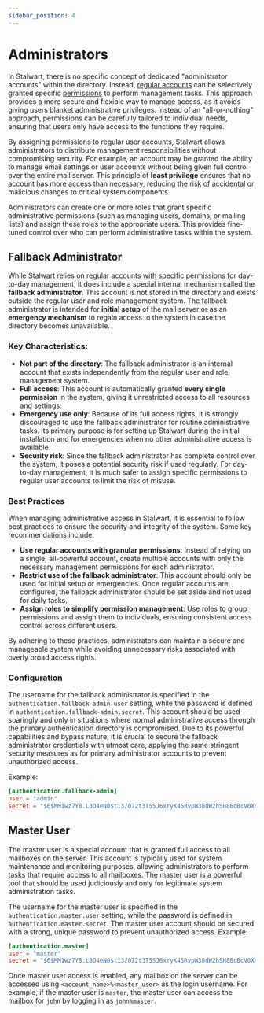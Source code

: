 ```yaml
---
sidebar_position: 4
---
```


# Administrators

In Stalwart, there is no specific concept of dedicated "administrator accounts" within the directory. Instead, [regular accounts](/docs/auth/principals/individual) can be selectively granted specific [permissions](/docs/auth/authorization/permissions) to perform management tasks. This approach provides a more secure and flexible way to manage access, as it avoids giving users blanket administrative privileges. Instead of an "all-or-nothing" approach, permissions can be carefully tailored to individual needs, ensuring that users only have access to the functions they require.

By assigning permissions to regular user accounts, Stalwart allows administrators to distribute management responsibilities without compromising security. For example, an account may be granted the ability to manage email settings or user accounts without being given full control over the entire mail server. This principle of **least privilege** ensures that no account has more access than necessary, reducing the risk of accidental or malicious changes to critical system components.

Administrators can create one or more roles that grant specific administrative permissions (such as managing users, domains, or mailing lists) and assign these roles to the appropriate users. This provides fine-tuned control over who can perform administrative tasks within the system.

## Fallback Administrator

While Stalwart relies on regular accounts with specific permissions for day-to-day management, it does include a special internal mechanism called the **fallback administrator**. This account is not stored in the directory and exists outside the regular user and role management system. The fallback administrator is intended for **initial setup** of the mail server or as an **emergency mechanism** to regain access to the system in case the directory becomes unavailable.

### Key Characteristics:

- **Not part of the directory**: The fallback administrator is an internal account that exists independently from the regular user and role management system.
- **Full access**: This account is automatically granted **every single permission** in the system, giving it unrestricted access to all resources and settings.
- **Emergency use only**: Because of its full access rights, it is strongly discouraged to use the fallback administrator for routine administrative tasks. Its primary purpose is for setting up Stalwart during the initial installation and for emergencies when no other administrative access is available.
- **Security risk**: Since the fallback administrator has complete control over the system, it poses a potential security risk if used regularly. For day-to-day management, it is much safer to assign specific permissions to regular user accounts to limit the risk of misuse.

### Best Practices

When managing administrative access in Stalwart, it is essential to follow best practices to ensure the security and integrity of the system. Some key recommendations include:

- **Use regular accounts with granular permissions**: Instead of relying on a single, all-powerful account, create multiple accounts with only the necessary management permissions for each administrator.
- **Restrict use of the fallback administrator**: This account should only be used for initial setup or emergencies. Once regular accounts are configured, the fallback administrator should be set aside and not used for daily tasks.
- **Assign roles to simplify permission management**: Use roles to group permissions and assign them to individuals, ensuring consistent access control across different users.

By adhering to these practices, administrators can maintain a secure and manageable system while avoiding unnecessary risks associated with overly broad access rights.

### Configuration

The username for the fallback administrator is specified in the `authentication.fallback-admin.user` setting, while the password is defined in `authentication.fallback-admin.secret`. This account should be used sparingly and only in situations where normal administrative access through the primary authentication directory is compromised. Due to its powerful capabilities and bypass nature, it is crucial to secure the fallback administrator credentials with utmost care, applying the same stringent security measures as for primary administrator accounts to prevent unauthorized access.

Example:

```toml
[authentication.fallback-admin]
user = "admin"
secret = "$6$MM1wz7Y8.L8O4eN0$ti3/072t3T5SJ6xryK45RvpW38dW2hSH86cBcV0XHtgnBYCCAFjqibS84OsdxfAITd6.VkKfhfUhlfVczdkFx1"
```

## Master User

The master user is a special account that is granted full access to all mailboxes on the server. This account is typically used for system maintenance and monitoring purposes, allowing administrators to perform tasks that require access to all mailboxes. The master user is a powerful tool that should be used judiciously and only for legitimate system administration tasks.

The username for the master user is specified in the `authentication.master.user` setting, while the password is defined in `authentication.master.secret`. The master user account should be secured with a strong, unique password to prevent unauthorized access. Example:

```toml
[authentication.master]
user = "master"
secret = "$6$MM1wz7Y8.L8O4eN0$ti3/072t3T5SJ6xryK45RvpW38dW2hSH86cBcV0XHtgnBYCCAFjqibS84OsdxfAITd6.VkKfhfUhlfVczdkFx1"
```

Once master user access is enabled, any mailbox on the server can be accessed using `<account_name>%<master_user>` as the login username. For example, if the master user is `master`, the master user can access the mailbox for `john` by logging in as `john%master`.
